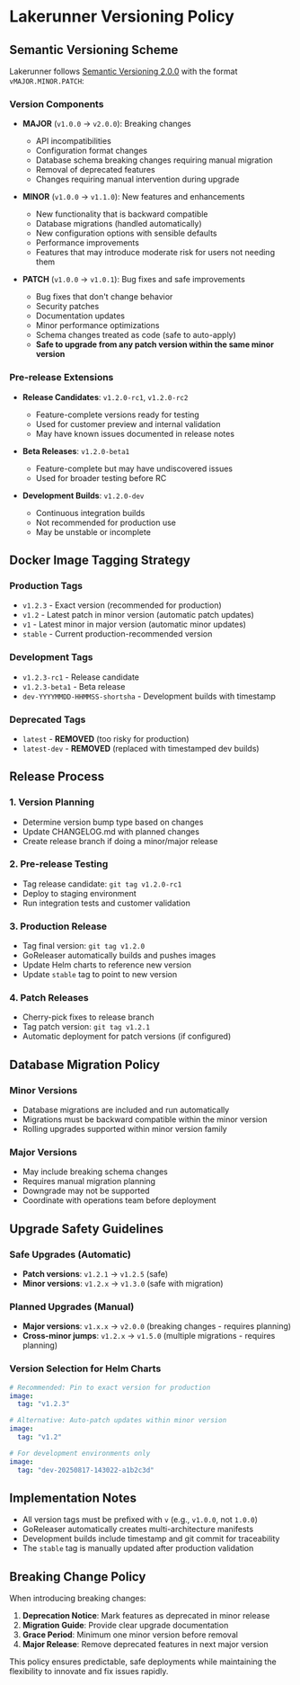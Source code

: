 # Lakerunner Versioning Policy

## Semantic Versioning Scheme

Lakerunner follows [Semantic Versioning 2.0.0](https://semver.org/) with the format `vMAJOR.MINOR.PATCH`:

### Version Components

- **MAJOR** (`v1.0.0` → `v2.0.0`): Breaking changes
  - API incompatibilities
  - Configuration format changes
  - Database schema breaking changes requiring manual migration
  - Removal of deprecated features
  - Changes requiring manual intervention during upgrade

- **MINOR** (`v1.0.0` → `v1.1.0`): New features and enhancements
  - New functionality that is backward compatible
  - Database migrations (handled automatically)
  - New configuration options with sensible defaults
  - Performance improvements
  - Features that may introduce moderate risk for users not needing them

- **PATCH** (`v1.0.0` → `v1.0.1`): Bug fixes and safe improvements
  - Bug fixes that don't change behavior
  - Security patches
  - Documentation updates
  - Minor performance optimizations
  - Schema changes treated as code (safe to auto-apply)
  - **Safe to upgrade from any patch version within the same minor version**

### Pre-release Extensions

- **Release Candidates**: `v1.2.0-rc1`, `v1.2.0-rc2`
  - Feature-complete versions ready for testing
  - Used for customer preview and internal validation
  - May have known issues documented in release notes

- **Beta Releases**: `v1.2.0-beta1`
  - Feature-complete but may have undiscovered issues
  - Used for broader testing before RC

- **Development Builds**: `v1.2.0-dev`
  - Continuous integration builds
  - Not recommended for production use
  - May be unstable or incomplete

## Docker Image Tagging Strategy

### Production Tags
- `v1.2.3` - Exact version (recommended for production)
- `v1.2` - Latest patch in minor version (automatic patch updates)
- `v1` - Latest minor in major version (automatic minor updates)
- `stable` - Current production-recommended version

### Development Tags
- `v1.2.3-rc1` - Release candidate
- `v1.2.3-beta1` - Beta release
- `dev-YYYYMMDD-HHMMSS-shortsha` - Development builds with timestamp

### Deprecated Tags
- `latest` - **REMOVED** (too risky for production)
- `latest-dev` - **REMOVED** (replaced with timestamped dev builds)

## Release Process

### 1. Version Planning
- Determine version bump type based on changes
- Update CHANGELOG.md with planned changes
- Create release branch if doing a minor/major release

### 2. Pre-release Testing
- Tag release candidate: `git tag v1.2.0-rc1`
- Deploy to staging environment
- Run integration tests and customer validation

### 3. Production Release
- Tag final version: `git tag v1.2.0`
- GoReleaser automatically builds and pushes images
- Update Helm charts to reference new version
- Update `stable` tag to point to new version

### 4. Patch Releases
- Cherry-pick fixes to release branch
- Tag patch version: `git tag v1.2.1`
- Automatic deployment for patch versions (if configured)

## Database Migration Policy

### Minor Versions
- Database migrations are included and run automatically
- Migrations must be backward compatible within the minor version
- Rolling upgrades supported within minor version family

### Major Versions
- May include breaking schema changes
- Requires manual migration planning
- Downgrade may not be supported
- Coordinate with operations team before deployment

## Upgrade Safety Guidelines

### Safe Upgrades (Automatic)
- **Patch versions**: `v1.2.1` → `v1.2.5` (safe)
- **Minor versions**: `v1.2.x` → `v1.3.0` (safe with migration)

### Planned Upgrades (Manual)
- **Major versions**: `v1.x.x` → `v2.0.0` (breaking changes - requires planning)
- **Cross-minor jumps**: `v1.2.x` → `v1.5.0` (multiple migrations - requires planning)

### Version Selection for Helm Charts
```yaml
# Recommended: Pin to exact version for production
image:
  tag: "v1.2.3"

# Alternative: Auto-patch updates within minor version
image:
  tag: "v1.2"

# For development environments only
image:
  tag: "dev-20250817-143022-a1b2c3d"
```

## Implementation Notes

- All version tags must be prefixed with `v` (e.g., `v1.0.0`, not `1.0.0`)
- GoReleaser automatically creates multi-architecture manifests
- Development builds include timestamp and git commit for traceability
- The `stable` tag is manually updated after production validation

## Breaking Change Policy

When introducing breaking changes:
1. **Deprecation Notice**: Mark features as deprecated in minor release
2. **Migration Guide**: Provide clear upgrade documentation
3. **Grace Period**: Minimum one minor version before removal
4. **Major Release**: Remove deprecated features in next major version

This policy ensures predictable, safe deployments while maintaining the flexibility to innovate and fix issues rapidly.